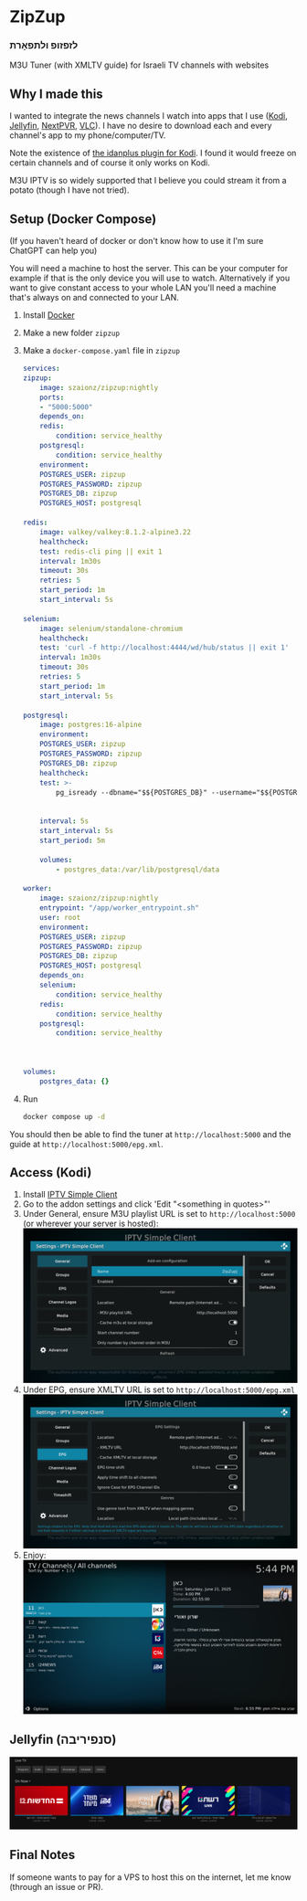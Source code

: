 # ZipZup
### לזפזופ ולתפאָרת
M3U Tuner (with XMLTV guide) for Israeli TV channels with websites
## Why I made this
I wanted to integrate the news channels I watch into apps that I use ([Kodi](https://kodi.tv), [Jellyfin](https://jellyfin.org/), [NextPVR](https://nextpvr.com/), [VLC](https://www.videolan.org/vlc/)). I have no desire to download each and every channel's app to my phone/computer/TV.

Note the existence of [the idanplus plugin for Kodi](https://github.com/Fishenzon/repo/tree/master/zips/plugin.video.idanplus). I found it would freeze on certain channels and of course it only works on Kodi.

M3U IPTV is so widely supported that I believe you could stream it from a potato (though I have not tried).

## Setup (Docker Compose)
(If you haven't heard of docker or don't know how to use it I'm sure ChatGPT can help you)

You will need a machine to host the server. This can be your computer for example if that is the only device you will use to watch. Alternatively if you want to give constant access to your whole LAN you'll need a machine that's always on and connected to your LAN.

1. Install [Docker](https://www.docker.com/)
2. Make a new folder `zipzup`
3. Make a `docker-compose.yaml` file in `zipzup`
    ```yaml
    services:
    zipzup:
        image: szaionz/zipzup:nightly
        ports:
        - "5000:5000"
        depends_on:
        redis:
            condition: service_healthy
        postgresql:
            condition: service_healthy
        environment:
        POSTGRES_USER: zipzup
        POSTGRES_PASSWORD: zipzup
        POSTGRES_DB: zipzup
        POSTGRES_HOST: postgresql

    redis:
        image: valkey/valkey:8.1.2-alpine3.22
        healthcheck:
        test: redis-cli ping || exit 1
        interval: 1m30s
        timeout: 30s
        retries: 5
        start_period: 1m
        start_interval: 5s
    
    selenium:
        image: selenium/standalone-chromium
        healthcheck:
        test: 'curl -f http://localhost:4444/wd/hub/status || exit 1'
        interval: 1m30s
        timeout: 30s
        retries: 5
        start_period: 1m
        start_interval: 5s

    postgresql:
        image: postgres:16-alpine
        environment:
        POSTGRES_USER: zipzup
        POSTGRES_PASSWORD: zipzup
        POSTGRES_DB: zipzup
        healthcheck:
        test: >-
            pg_isready --dbname="$${POSTGRES_DB}" --username="$${POSTGRES_USER}" || exit 1; Chksum="$$(psql --dbname="$${POSTGRES_DB}" --username="$${POSTGRES_USER}" --tuples-only --no-align --command='SELECT COALESCE(SUM(checksum_failures), 0) FROM pg_stat_database')"; echo "checksum failure count is $$Chksum"; [ "$$Chksum" = '0' ] || exit 1


        interval: 5s
        start_interval: 5s
        start_period: 5m

        volumes:
            - postgres_data:/var/lib/postgresql/data

    worker:
        image: szaionz/zipzup:nightly
        entrypoint: "/app/worker_entrypoint.sh"
        user: root
        environment:
        POSTGRES_USER: zipzup
        POSTGRES_PASSWORD: zipzup
        POSTGRES_DB: zipzup
        POSTGRES_HOST: postgresql
        depends_on:
        selenium:
            condition: service_healthy
        redis:
            condition: service_healthy
        postgresql:
            condition: service_healthy

        

    volumes:
        postgres_data: {}
    ```

4. Run
    ```bash
    docker compose up -d
    ```
You should then be able to find the tuner at `http://localhost:5000` and the guide at `http://localhost:5000/epg.xml`.

## Access (Kodi)
1. Install [IPTV Simple Client](https://kodi.tv/addons/omega/pvr.iptvsimple/)
2. Go to the addon settings and click 'Edit "\<something in quotes\>"'
3. Under General, ensure M3U playlist URL is set to `http://localhost:5000` (or wherever your server is hosted):![](screenshots/kodi_tuner.png)
4. Under EPG, ensure XMLTV URL is set to `http://localhost:5000/epg.xml`
![](screenshots/kodi_epg.png)
5. Enjoy:
![](screenshots/kodi_result.png)

## Jellyfin (סנפיריבה)
![](screenshots/jellyfin.png)

## Final Notes
If someone wants to pay for a VPS to host this on the internet, let me know (through an issue or PR).